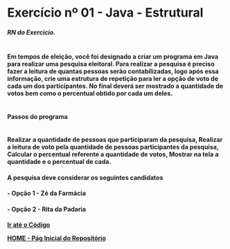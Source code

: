 # Exercício nº 01 - Java - Estrutural

##### RN do Exercício.
#
#### Em tempos de eleição, você foi designado a criar um programa em Java para realizar uma pesquisa eleitoral. Para realizar a pesquisa é preciso fazer a leitura de quantas pessoas serão contabilizadas, logo após essa informação, crie uma estrutura de repetição para ler a opção de voto de cada um dos participantes. No final deverá ser mostrado a quantidade de votos bem como o percentual obtido por cada um deles. <br><br> 


#### Passos do programa <br><br>


#### Realizar a quantidade de pessoas que participaram da pesquisa, Realizar a leitura de voto pela quantidade de pessoas participantes da pesquisa, Calcular o percentual referente a quantidade de votos, Mostrar na tela a quantidade e o percentual de cada.

#### A pesquisa deve considerar os seguintes candidatos

#### - Opção 1 - Zé da Farmácia
#### - Opção 2 - Rita da Padaria

[**Ir até o Código**](https://github.com/LeandroDukievicz/Exercises_JAVA/blob/main/First-Exercise/Atv01structured.java)

[**HOME - Pág Inicial do Repositório**](https://github.com/LeandroDukievicz/Exercises_JAVA)
